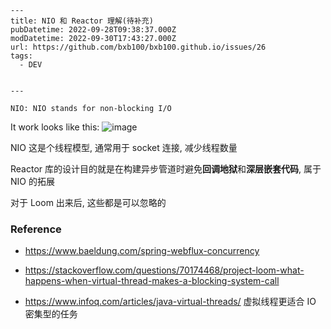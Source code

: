     ---
    title: NIO 和 Reactor 理解(待补充)
    pubDatetime: 2022-09-28T09:38:37.000Z
    modDatetime: 2022-09-30T17:43:27.000Z
    url: https://github.com/bxb100/bxb100.github.io/issues/26
    tags:
      - DEV


    ---

    NIO: NIO stands for non-blocking I/O

It work looks like this:
![image](https://user-images.githubusercontent.com/20685961/192730676-ea8e3234-4b51-4b16-8dcd-27a70c669a45.png)

NIO 这是个线程模型, 通常用于 socket 连接, 减少线程数量

Reactor 库的设计目的就是在构建异步管道时避免**回调地狱**和**深层嵌套代码**, 属于 NIO 的拓展

对于 Loom 出来后, 这些都是可以忽略的

### Reference

- https://www.baeldung.com/spring-webflux-concurrency

- https://stackoverflow.com/questions/70174468/project-loom-what-happens-when-virtual-thread-makes-a-blocking-system-call

- https://www.infoq.com/articles/java-virtual-threads/ 虚拟线程更适合 IO 密集型的任务
